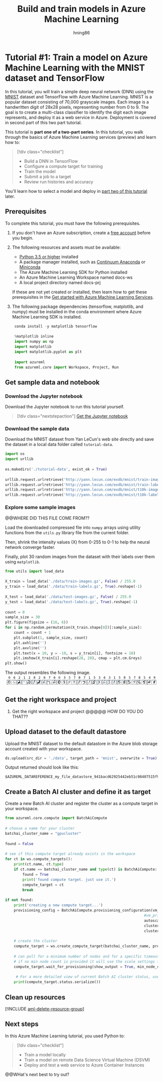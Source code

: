 ﻿---
title: Build and train models in Azure Machine Learning
description: This tutorial shows how to use Azure Machine Learning services to build and train the MNIST dataset using TensorFlow with Azure Machine Learning in Python.
services: machine-learning
ms.service: machine-learning
ms.component: core
ms.topic: quickstart

author: hning86
ms.author: haining
ms.reviewer: jmartens
ms.date: 7/27/2018
---

# Tutorial #1: Train a model on Azure Machine Learning with the MNIST dataset and TensorFlow

In this tutorial, you will train a simple deep neural network (DNN) using the [MNIST](https://en.wikipedia.org/wiki/MNIST_database) dataset and TensorFlow with Azure Machine Learning. MNIST is a popular dataset consisting of 70,000 grayscale images. Each image is a handwritten digit of 28x28 pixels, representing number from 0 to 9. The goal is to create a multi-class classifier to identify the digit each image represents, and deploy it as a web service in Azure. Deployment is covered in second part of this two part tutorial.

This tutorial is **part one of a two-part series**. In this tutorial, you walk through the basics of Azure Machine Learning services (preview) and learn how to:

> [!div class="checklist"]
> * Build a DNN in TensorFlow
> * Configure a compute target for training
> * Train the model
> * Submit a job to a target
> * Review run histories and accuracy

You'll learn how to select a model and deploy in [part two of this tutorial](tutorial-deploy-models-with-aml.md) later.

## Prerequisites
To complete this tutorial, you must have the following prerequisites.

1. If you don't have an Azure subscription, create a [free account](https://azure.microsoft.com/free/?WT.mc_id=A261C142F) before you begin.

1. The following resources and assets must be available:
   - [Python 3.5 or higher](https://www.python.org/) installed
   - A package manager installed, such as [Continuum Anaconda](https://anaconda.org/anaconda/continuum-docs) or [Miniconda](https://conda.io/miniconda.html)
   - The Azure Machine Learning SDK for Python installed
   - An Azure Machine Learning Workspace named docs-ws 
   - A local project directory named docs-prj

   If these are not yet created or installed, then learn how to get these prerequisites in the [Get started with Azure Machine Learning Services](quickstart-get-started.md).

1. The following package dependencies (tensorflow, matplotlib, and numpy) must be installed in the conda environment where Azure Machine Learning SDK is installed.
   ```python
    conda install -y matplotlib tensorflow

    %matplotlib inline
    import numpy as np
    import matplotlib
    import matplotlib.pyplot as plt

    import azureml
    from azureml.core import Workspace, Project, Run  
   ```

## Get sample data and notebook
### Download the Jupyter notebook

Download the Jupyter notebook to run this tutorial yourself.

> [!div class="nextstepaction"]
> [Get the Jupyter notebook](https://aka.ms/aml-packages/vision/notebooks/image_classification)

### Download the sample data

Download the MNIST dataset from Yan LeCun's web site directly and save the dataset in a local data folder called `tutorial-data`.    

```python
import os
import urllib

os.makedirs('./tutorial-data', exist_ok = True)

urllib.request.urlretrieve('http://yann.lecun.com/exdb/mnist/train-images-idx3-ubyte.gz', filename = './tutorial-data/train-images.gz')
urllib.request.urlretrieve('http://yann.lecun.com/exdb/mnist/train-labels-idx1-ubyte.gz', filename = './tutorial-data/train-labels.gz')
urllib.request.urlretrieve('http://yann.lecun.com/exdb/mnist/t10k-images-idx3-ubyte.gz', filename = './tutorial-data/test-images.gz')
urllib.request.urlretrieve('http://yann.lecun.com/exdb/mnist/t10k-labels-idx1-ubyte.gz', filename = './tutorial-data/test-labels.gz')
```

### Explore some sample images

@@WHERE DID THIS FILE COME FROM??

Load the downloaded compressed file into `numpy` arrays using utility functions from the `utils.py` library file from the current folder. 

Then, shrink the intensity values (X) from 0-255 to 0-1 to help the neural network converge faster. 

Finally, plot 30 random images from the dataset with their labels over them using `matplotlib`.

```python
from utils import load_data

X_train = load_data('./data/train-images.gz', False) / 255.0
y_train = load_data('./data/train-labels.gz', True).reshape(-1)

X_test = load_data('./data/test-images.gz', False) / 255.0
y_test = load_data('./data/test-labels.gz', True).reshape(-1)

count = 0
sample_size = 30
plt.figure(figsize = (16, 6))
for i in np.random.permutation(X_train.shape[0])[:sample_size]:
    count = count + 1
    plt.subplot(1, sample_size, count)
    plt.axhline('')
    plt.axvline('')
    plt.text(x = 10, y = -10, s = y_train[i], fontsize = 18)
    plt.imshow(X_train[i].reshape(28, 28), cmap = plt.cm.Greys)
plt.show()
```

The output resembles the following image.
![png](media/tutorial-train-models-with-azure-machine-learning/explore-images.png)

## Get the right workspace and project

1. Get the right workspace and project @@@@@ HOW DO YOU DO THAT??


## Upload dataset to the default datastore 

Upload the MNIST dataset to the default datastore in the Azure blob storage account created with your workspace.

```python
ds.upload(src_dir = './data', target_path = 'mnist', overwrite = True)
```

Output returned should look like this:

    $AZUREML_DATAREFERENCE_my_file_datastore_941bacd62925442eb51c98407515f967

## Create a Batch AI cluster and define it as target

Create a new Batch AI cluster and register the cluster as a compute target in your workspace.  

```python
from azureml.core.compute import BatchAiCompute

# choose a name for your cluster
batchai_cluster_name = "gpucluster"

found = False

# see if this compute target already exists in the workspace
for ct in ws.compute_targets():
    print(ct.name, ct.type)
    if ct.name == batchai_cluster_name and type(ct) is BatchAiCompute:
        found = True
        print('found compute target. just use it.')
        compute_target = ct
        break
        
if not found:
    print('creating a new compute target...')
    provisioning_config = BatchAiCompute.provisioning_configuration(vm_size = "STANDARD_NC6", # NC6 is GPU-enabled
                                                                #vm_priority = 'lowpriority', # optional
                                                                autoscale_enabled = True,
                                                                cluster_min_nodes = 1, 
                                                                cluster_max_nodes = 4)

    # create the cluster
    compute_target = ws.create_compute_target(batchai_cluster_name, provisioning_config)
    
    # can poll for a minimum number of nodes and for a specific timeout. 
    # if no min node count is provided it will use the scale settings for the cluster
    compute_target.wait_for_provisioning(show_output = True, min_node_count = None, timeout_in_minutes = 20)
    
     # For a more detailed view of current Batch AI cluster status, use the 'status' property    
    print(compute_target.status.serialize())
```

## Clean up resources

[!INCLUDE [aml-delete-resource-group](../../../includes/aml-delete-resource-group.md)]

## Next steps

In this Azure Machine Learning tutorial, you used Python to:
> [!div class="checklist"]
> * Train a model locally 
> * Train a model on remote Data Science Virtual Machine (DSVM)
> * Deploy and test a web service to Azure Container Instances

@@WHat's next best to try out?